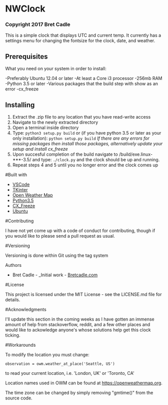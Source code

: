 # NWClock
### Copyright 2017 Bret Cadle

This is a simple clock that displays UTC and current temp. It currently has a settings menu for changing the fontsize for the clock, date, and weather.

## Prerequisites

What you need on your system in order to install:

-Preferably Ubuntu 12.04 or later
-At least a Core i3 processor
-256mb RAM
-Python 3.5 or later
-Various packages that the build step with show as an error
-cx_freeze

## Installing

1. Extract the .zip file to any location that you have read-write access
2. Navigate to the newly extracted directory
3. Open a terminal inside directory
4. Type:
    ```python3 setup.py build```
    or (if you have python 3.5 or later as your only installation):
    ```python setup.py build```
    *If there are any errors for missing packages then install those packages, alternatively update your setup and install cx_freeze*
5. Upon succesful completion of the build navigate to /build/exe.linux-***-3.5/ and type:
    ```./clock.py```
    and the clock should be up and running.
6. Repeat steps 4 and 5 until you no longer error and the clock comes up

#Built with

- [VSCode](https://code.visualstudio.com)
- [TKinter](https://wiki.python.org/moin/TkInter)
- [Open Weather Map](https://openweathermap.org)
- [Python3.5](https://www.python.org)
- [CX_Freeze](https://anthony-tuininga.github.io/cx_Freeze/)
- [Ubuntu](https://www.ubuntu.com)

#Contributing

I have not yet come up with a code of conduct for contributing, though if you would like to please send a pull request as usual.

#Versioning

Versioning is done within Git using the tag system

Authors

- Bret Cadle - _Initial work - [Bretcadle.com](https://www.bretcadle.com)

#License

This project is licensed under the MIT License - see the LICENSE.md file for details.

#Acknowledgments

I'll update this section in the coming weeks as I have gotten an immense amount of help from stackoverflow, reddit, and a few other places and would like to ackowledge anyone's whose solutions help get this clock ticking.

#Workarounds

To modify the location you must change:

```observation = owm.weather_at_place('Seattle, US')```

to read your current location, i.e. 'London, UK' or 'Toronto, CA'

Location names used in OWM can be found at https://openweathermap.org.

The time zone can be changed by simply removing "gmtime()" from the source code.